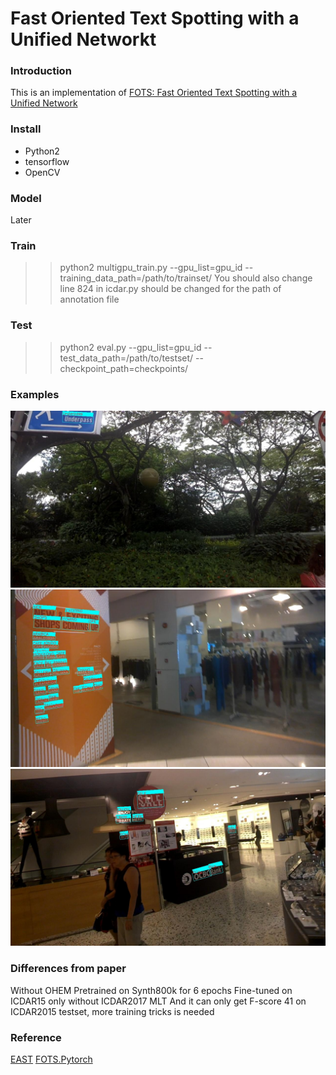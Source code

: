 # Fast Oriented Text Spotting with a Unified Networkt
### Introduction
This is an implementation of [FOTS: Fast Oriented Text Spotting with a Unified Network](https://arxiv.org/pdf/1801.01671.pdf)
### Install
+ Python2
+ tensorflow
+ OpenCV
### Model
Later
### Train
>> python2 multigpu_train.py --gpu_list=gpu_id --training_data_path=/path/to/trainset/
You should also change line 824 in icdar.py should be changed for the path of annotation file
### Test
>> python2 eval.py --gpu_list=gpu_id --test_data_path=/path/to/testset/ --checkpoint_path=checkpoints/
### Examples
![image_1](demo_images/img_1.jpg)
![image_2](demo_images/img_2.jpg)
![image_3](demo_images/img_3.jpg)
### Differences from paper
Without OHEM
Pretrained on Synth800k for 6 epochs
Fine-tuned on ICDAR15 only without ICDAR2017 MLT
And it can only get F-score 41 on ICDAR2015 testset, more training tricks is needed
### Reference
[EAST](https://github.com/argman/EAST)
[FOTS.Pytorch](https://github.com/jiangxiluning/FOTS.PyTorch)
